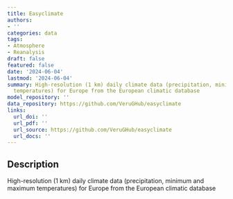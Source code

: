 ```yaml
---
title: Easyclimate
authors:
- ''
categories: data
tags:
- Atmosphere
- Reanalysis
draft: false
featured: false
date: '2024-06-04'
lastmod: '2024-06-04'
summary: High-resolution (1 km) daily climate data (precipitation, minimum and maximum
  temperatures) for Europe from the European climatic database
model_repository: ''
data_repository: https://github.com/VeruGHub/easyclimate
links:
  url_doi: ''
  url_pdf: ''
  url_source: https://github.com/VeruGHub/easyclimate
  url_docs: ''
---
```


## Description

High-resolution (1 km) daily climate data (precipitation, minimum and maximum temperatures) for Europe from the European climatic database

